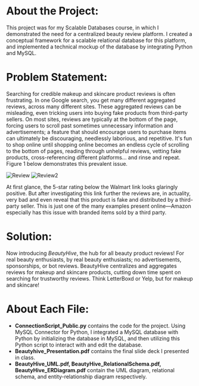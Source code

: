 # About the Project:
This project was for my Scalable Databases course, in which I demonstrated the need for a centralized beauty review platform. I created a conceptual framework for a scalable relational database for this platform, and implemented a technical mockup of the database by integrating Python and MySQL.

# Problem Statement:
Searching for credible makeup and skincare product reviews is often frustrating. In one
Google search, you get many different aggregated reviews, across many different sites. These
aggregated reviews can be misleading, even tricking users into buying fake products from
third-party sellers. On most sites, reviews are typically at the bottom of the page, forcing users to scroll past sometimes unnecessary information and advertisements; a feature that should
encourage users to purchase items can ultimately be discouraging, needlessly laborious, and
repetitive. It's fun to shop online until shopping online becomes an endless cycle of scrolling to
the bottom of pages, reading through unhelpful reviews, vetting fake products, cross-referencing
different platforms… and rinse and repeat. Figure 1 below demonstrates this prevalent issue.

![Review](https://github.com/user-attachments/assets/34ebff41-0f24-4149-8233-52e1f8d3faad)
![Review2](https://github.com/user-attachments/assets/b2d0b764-cdfc-438b-b908-93cf1219345f)

At first glance, the 5-star rating below the Walmart link looks glaringly positive. But after investigating this link further the reviews are, in actuality, very bad and even reveal that this product is fake and distributed by a third-party seller. This is just one of the many examples present online—Amazon especially has this issue with branded items sold by a third party. 

# Solution: 
Now introducing _BeautyHive_, the hub for all beauty product reviews! For real beauty enthusiasts, by real beauty enthusiasts; no advertisements, sponsorships, or bot reviews. BeautyHive centralizes and aggregates reviews for makeup and skincare products, cutting down time spent on searching for trustworthy reviews. Think LetterBoxd or Yelp, but for makeup and skincare! 

# About Each File:
* **ConnectionScript_Public.py** contains the code for the project. Using MySQL Connector for Python, I integrated a MySQL database with Python by initializing the database in MySQL, and then utilizing this Python script to interact with and edit the database.
* **Beautyhive_Presentation.pdf** contains the final slide deck I presented in class.
* **BeautyHive_UML.pdf, BeautyHive_RelationalSchema.pdf, BeautyHive_ERDiagram.pdf** contain the UML diagram, relational schema, and entity-relationship diagram respectively.

